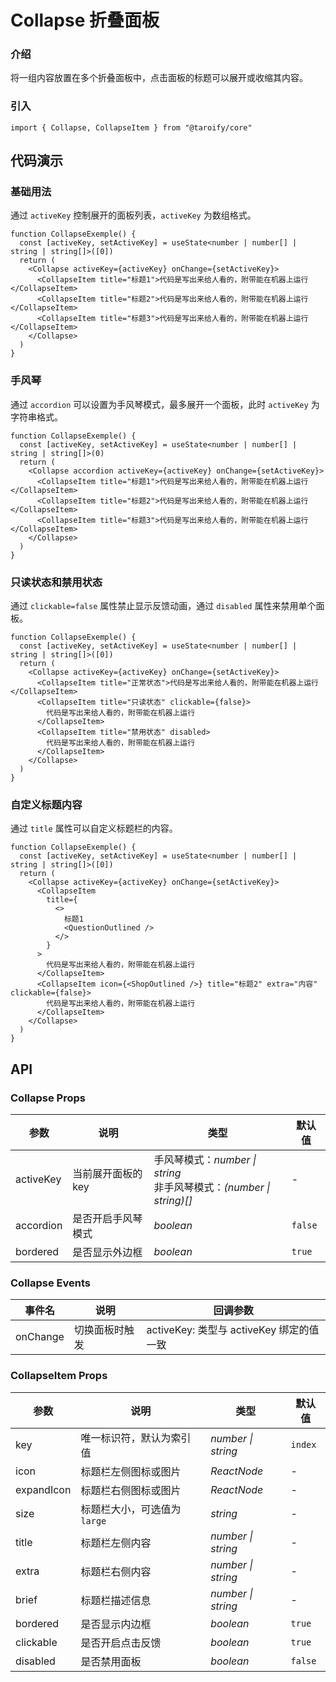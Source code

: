 # Collapse 折叠面板

### 介绍

将一组内容放置在多个折叠面板中，点击面板的标题可以展开或收缩其内容。

### 引入

```tsx
import { Collapse, CollapseItem } from "@taroify/core"
```

## 代码演示

### 基础用法

通过 `activeKey` 控制展开的面板列表，`activeKey` 为数组格式。

```tsx
function CollapseExemple() {
  const [activeKey, setActiveKey] = useState<number | number[] | string | string[]>([0])
  return (
    <Collapse activeKey={activeKey} onChange={setActiveKey}>
      <CollapseItem title="标题1">代码是写出来给人看的，附带能在机器上运行</CollapseItem>
      <CollapseItem title="标题2">代码是写出来给人看的，附带能在机器上运行</CollapseItem>
      <CollapseItem title="标题3">代码是写出来给人看的，附带能在机器上运行</CollapseItem>
    </Collapse>
  )
}
```

### 手风琴

通过 `accordion` 可以设置为手风琴模式，最多展开一个面板，此时 `activeKey` 为字符串格式。

```tsx
function CollapseExemple() {
  const [activeKey, setActiveKey] = useState<number | number[] | string | string[]>(0)
  return (
    <Collapse accordion activeKey={activeKey} onChange={setActiveKey}>
      <CollapseItem title="标题1">代码是写出来给人看的，附带能在机器上运行</CollapseItem>
      <CollapseItem title="标题2">代码是写出来给人看的，附带能在机器上运行</CollapseItem>
      <CollapseItem title="标题3">代码是写出来给人看的，附带能在机器上运行</CollapseItem>
    </Collapse>
  )
}
```

### 只读状态和禁用状态

通过 `clickable=false` 属性禁止显示反馈动画，通过 `disabled` 属性来禁用单个面板。

```tsx
function CollapseExemple() {
  const [activeKey, setActiveKey] = useState<number | number[] | string | string[]>([0])
  return (
    <Collapse activeKey={activeKey} onChange={setActiveKey}>
      <CollapseItem title="正常状态">代码是写出来给人看的，附带能在机器上运行</CollapseItem>
      <CollapseItem title="只读状态" clickable={false}>
        代码是写出来给人看的，附带能在机器上运行
      </CollapseItem>
      <CollapseItem title="禁用状态" disabled>
        代码是写出来给人看的，附带能在机器上运行
      </CollapseItem>
    </Collapse>
  )
}
```

### 自定义标题内容

通过 `title` 属性可以自定义标题栏的内容。

```tsx
function CollapseExemple() {
  const [activeKey, setActiveKey] = useState<number | number[] | string | string[]>([0])
  return (
    <Collapse activeKey={activeKey} onChange={setActiveKey}>
      <CollapseItem
        title={
          <>
            标题1
            <QuestionOutlined />
          </>
        }
      >
        代码是写出来给人看的，附带能在机器上运行
      </CollapseItem>
      <CollapseItem icon={<ShopOutlined />} title="标题2" extra="内容" clickable={false}>
        代码是写出来给人看的，附带能在机器上运行
      </CollapseItem>
    </Collapse>
  )
}
```

## API

### Collapse Props

| 参数 | 说明 | 类型 | 默认值 |
| --- | --- | --- | --- |
| activeKey | 当前展开面板的 key | 手风琴模式：_number \| string_<br>非手风琴模式：_(number \| string)[]_ | - |
| accordion | 是否开启手风琴模式 | _boolean_ | `false` |
| bordered | 是否显示外边框 | _boolean_ | `true` |

### Collapse Events

| 事件名 | 说明           | 回调参数                                 |
| ------ | -------------- | ---------------------------------------- |
| onChange | 切换面板时触发 | activeKey: 类型与 activeKey 绑定的值一致 |

### CollapseItem Props

| 参数 | 说明 | 类型 | 默认值 |
| --- | --- | --- | --- |
| key | 唯一标识符，默认为索引值 | _number \| string_ | `index` |
| icon | 标题栏左侧图标或图片 | _ReactNode_ | - |
| expandIcon | 标题栏右侧图标或图片 | _ReactNode_ | - |
| size | 标题栏大小，可选值为 `large` | _string_ | - |
| title | 标题栏左侧内容 | _number \| string_ | - |
| extra | 标题栏右侧内容 | _number \| string_ | - |
| brief | 标题栏描述信息 | _number \| string_ | - |
| bordered | 是否显示内边框 | _boolean_ | `true` |
| clickable| 是否开启点击反馈 | _boolean_ | `true` |
| disabled | 是否禁用面板 | _boolean_ | `false` |
